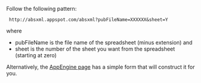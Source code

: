 Follow the following pattern:
```
 http://absxml.appspot.com/absxml?pubFileName=XXXXXX&sheet=Y 
```
where
  * pubFileName is the file name of the spreadsheet (minus extension) and
  * sheet is the number of the sheet you want from the spreadsheet (starting at zero)

Alternatively, the [AppEngine page](http://absxml.appspot.com) has a simple form that will construct it for you.